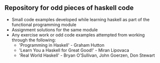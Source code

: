 ## Repository for odd pieces of haskell code   

- Small code examples developed while learning haskell as part of the functional programming module 
- Assignment solutions for the same module
- Any exercise work or odd code examples attempted from working through the following: 
    * 'Programming in Haskell' - Graham Hutton           
    * 'Learn You a Haskell for Great Good!' - Miran Lipovaca 
    * 'Real World Haskell' - Bryan O'Sullivan, John Goerzen, Don Stewart  



